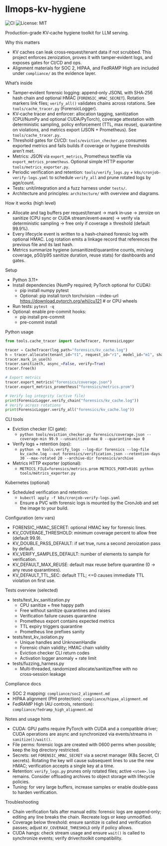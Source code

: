 # llmops-kv-hygiene

![CI](https://github.com/${GITHUB_REPOSITORY:-owner/repo}/actions/workflows/ci.yml/badge.svg)
![License: MIT](https://img.shields.io/badge/License-MIT-yellow.svg)

Production-grade KV‑cache hygiene toolkit for LLM serving.

Why this matters

- KV caches can leak cross‑request/tenant data if not scrubbed. This project enforces zeroization, proves it with tamper‑evident logs, and exposes gates for CI/CD and ops.
- Alignment materials for SOC 2, HIPAA, and FedRAMP High are included under `compliance/` as the evidence layer.

What’s inside

- Tamper‑evident forensic logging: append‑only JSONL with SHA‑256 hash chain and optional HMAC (`FORENSIC_HMAC_SECRET`). Rotation markers link files; `verify_all()` validates chains across rotations. See `tools/cache_tracer.py` (ForensicLogger).
- KV‑cache tracer and enforcer: allocation tagging, sanitization (CPU/NumPy and optional CUDA/PyTorch), coverage attestation with deterministic sampling, policy enforcement (TTL, max reuse), quarantine on violations, and metrics export (JSON + Prometheus). See `tools/cache_tracer.py`.
- Threshold gates for CI/CD: `tools/eviction_checker.py` consumes exported metrics and fails builds if coverage or hygiene thresholds aren’t met.
- Metrics: JSON via `export_metrics`, Prometheus textfile via `export_metrics_prometheus`. Optional simple HTTP exporter `tools/metrics_exporter.py`.
- Periodic verification and retention: `tools/verify_logs.py` + `k8s/cronjob-verify-logs.yaml` to schedule `verify_all` and prune rotated logs by age/count.
- Tests: unit/integration and a fuzz harness under `tests/`.
- Architecture and principles: `architecture/` with overview and diagrams.

How it works (high level)

- Allocate and tag buffers per request/tenant → mark in‑use → zeroize on sanitize (CPU sync or CUDA stream/event‑aware) → verify via deterministic sampling → free only if coverage ≥ threshold (default 99.9%).
- Every lifecycle event is written to a hash‑chained forensic log with optional HMAC. Log rotation emits a linkage record that references the previous file and its last hash.
- Metrics summarize hygiene (unsanitized/quarantine counts, min/avg coverage, p50/p95 sanitize duration, reuse stats) for dashboards and gates.

Setup

- Python 3.11+
- Install dependencies (NumPy required; PyTorch optional for CUDA):
  - pip install numpy pytest
  - Optional: pip install torch torchvision --index-url <https://download.pytorch.org/whl/cu121>  # or CPU wheels
- Run tests: `pytest -q`
- Optional: enable pre-commit hooks:
  - pip install pre-commit
  - pre-commit install

Python usage

```python
from tools.cache_tracer import CacheTracer, ForensicLogger

tracer = CacheTracer(log_path="forensics/kv_cache.log")
h = tracer.allocate(tenant_id="t1", request_id="r1", model_id="m1", shape=(256,), dtype="float32", device="cpu", framework="numpy")
tracer.mark_in_use(h)
tracer.sanitize(h, async_=False, verify=True)
tracer.free(h)

# Export metrics
tracer.export_metrics("forensics/coverage.json")
tracer.export_metrics_prometheus("forensics/metrics.prom")

# Verify log integrity (active file)
print(ForensicLogger.verify_chain("forensics/kv_cache.log"))
# Verify across rotations
print(ForensicLogger.verify_all("forensics/kv_cache.log"))
```

CLI tools

- Eviction checker (CI gate):
  - `python tools/eviction_checker.py forensics/coverage.json --coverage-min 99.9 --unsanitized-max 0 --quarantine-max 0`
- Verify logs + retention (ops):
  - `python -m tools.verify_logs --log-dir forensics --log-file kv_cache.log --out forensics/verification.json --retention-days 30 --max-rotated 20 --archive-dir forensics/archive`
- Metrics HTTP exporter (optional):
  - `METRICS_FILE=forensics/metrics.prom METRICS_PORT=9101 python tools/metrics_exporter.py`

Kubernetes (optional)

- Scheduled verification and retention:
  - `kubectl apply -f k8s/cronjob-verify-logs.yaml`
  - Ensure a PVC with forensic logs is mounted by the CronJob and set the image to your build.

Configuration (env vars)

- FORENSIC_HMAC_SECRET: optional HMAC key for forensic lines.
- KV_COVERAGE_THRESHOLD: minimum coverage percent to allow free (default 99.9).
- KV_DOUBLE_PASS_DEFAULT: if set true, runs a second zeroization pass by default.
- KV_VERIFY_SAMPLES_DEFAULT: number of elements to sample for verification.
- KV_DEFAULT_MAX_REUSE: default max reuse before quarantine (0 → any reuse quarantines).
- KV_DEFAULT_TTL_SEC: default TTL; <=0 causes immediate TTL violation on first use.

Tests overview (selected)

- tests/test_kv_sanitization.py
  - CPU sanitize + free happy path
  - Free without sanitize quarantines and raises
  - Verification failure causes quarantine
  - Prometheus export contains expected metrics
  - TTL expiry triggers quarantine
  - Prometheus line prefixes sanity
- tests/test_kv_isolation.py
  - Unique handles and UnknownHandle
  - Forensic chain validity; HMAC chain validity
  - Eviction checker CLI return codes
  - Activation logger anomaly + rate limit
- tests/fuzzing_harness.py
  - Multi‑threaded, randomized allocate/sanitize/free with no cross‑session leakage

Compliance docs

- SOC 2 mapping: `compliance/soc2_alignment.md`
- HIPAA alignment (PHI protection): `compliance/hipaa_alignment.md`
- FedRAMP High (AU controls, retention): `compliance/fedramp_high_alignment.md`

Notes and usage hints

- CUDA: GPU paths require PyTorch with CUDA and a compatible driver; CUDA operations are async and synchronized via events/streams in `sanitize()/wait()`.
- File perms: forensic logs are created with 0600 perms when possible; keep the log directory restricted.
- Secrets: set `FORENSIC_HMAC_SECRET` via a secret manager (K8s Secret, CI secrets). Rotating the key will cause subsequent lines to use the new HMAC; verification accepts a single key at a time.
- Retention: `verify_logs.py` prunes only rotated files; active `<stem>.log` remains. Consider offloading archives to object storage with lifecycle policies.
- Tuning: for very large buffers, increase samples or enable double‑pass to harden verification.

Troubleshooting

- Chain verification fails after manual edits: forensic logs are append‑only; editing any line breaks the chain. Recreate logs or keep unmodified.
- Coverage below threshold: ensure sanitize is called and verification passes; adjust `KV_COVERAGE_THRESHOLD` only if policy allows.
- CUDA hangs: check stream usage and ensure `wait()` is called to synchronize events; verify driver/toolkit compatibility.
